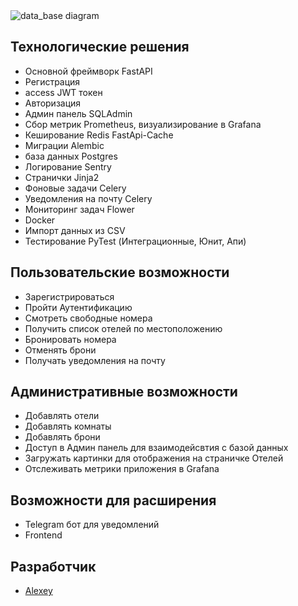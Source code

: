 <div>
        <img src="https://i.ibb.co/d46tqNh/UZOE1-FOXm1s.jpg", alt='data_base diagram'>
  
</div>



## Технологические решения
  - Основной фреймворк FastAPI
  - Регистрация
  - access JWT токен
  - Авторизация
  - Админ панель SQLAdmin
  - Сбор метрик Prometheus, визуализирование в Grafana
  - Кеширование Redis FastApi-Cache
  - Миграции Alembic
  - база данных Postgres
  - Логирование Sentry
  - Странички Jinja2
  - Фоновые задачи Celery
  - Уведомления на почту Celery
  - Мониторинг задач Flower
  - Docker
  - Импорт данных из CSV
  - Тестирование PyTest (Интеграционные, Юнит, Апи)

## Пользовательские возможности
  - Зарегистрироваться
  - Пройти Аутентификацию
  - Смотреть свободные номера
  - Получить список отелей по местоположению
  - Бронировать номера
  - Отменять брони
  - Получать уведомления на почту

 ## Административные возможности
  - Добавлять отели
  - Добавлять комнаты
  - Добавлять брони
  - Доступ в Админ панель для взаимодейсвтия с базой данных
  - Загружать картинки для отображения на страничке Отелей
  - Отслеживать метрики приложения в Grafana
 

## Возможности для расширения
  - Telegram бот для уведомлений
  - Frontend

## Разработчик

- [Alexey](https://github.com/xOstWinDx)

